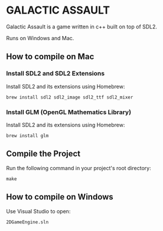 # GALACTIC ASSAULT

Galactic Assault is a game written in c++ built on top of SDL2.

Runs on Windows and Mac.

## How to compile on Mac

### Install SDL2 and SDL2 Extensions
Install SDL2 and its extensions using Homebrew:


`brew install sdl2 sdl2_image sdl2_ttf sdl2_mixer`

### Install GLM (OpenGL Mathematics Library)
Install SDL2 and its extensions using Homebrew:


`brew install glm`

## Compile the Project
Run the following command in your project's root directory:


`make`

## How to compile on Windows
Use Visual Studio to open:


`2DGameEngine.sln`
